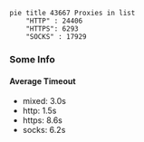 
```mermaid
pie title 43667 Proxies in list
    "HTTP" : 24406
    "HTTPS": 6293
    "SOCKS" : 17929
```

### Some Info
#### Average Timeout

- mixed: 3.0s
- http: 1.5s
- https: 8.6s
- socks: 6.2s